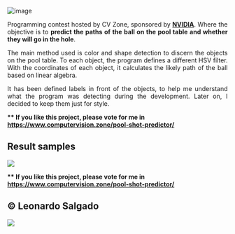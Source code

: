 ![image](https://user-images.githubusercontent.com/53799801/224310584-ed00aefc-dd5e-4549-ad7f-b552d2f6b787.png)

<p align="justify">Programming contest hosted by CV Zone, sponsored by <a href="https://www.computervision.zone/?ns_url=1Zy&mid=9916343"><b>NVIDIA</b></a>. Where the objective is to <b>predict the paths of the ball on the pool table and whether they will go in the hole</b>. </p>

<p align="justify">The main method used is color and shape detection to discern the objects on the pool table. To each object, the program defines a different HSV filter. With the coordinates of each object, it calculates the likely path of the ball based on linear algebra.</p>

<p align="justify">It has been defined labels in front of the objects, to help me understand what the program was detecting during the development. Later on, I decided to keep them just for style.</p>

<b>** If you like this project, please vote for me in <a href="https://www.computervision.zone/pool-shot-predictor/">https://www.computervision.zone/pool-shot-predictor/</a></b> 

<h2>Result samples</h2>
<img src="https://user-images.githubusercontent.com/53799801/224831863-aa5f6abf-7909-40d6-a720-21d9930204f4.png"><br>

<b>** If you like this project, please vote for me in <a href="https://www.computervision.zone/pool-shot-predictor/">https://www.computervision.zone/pool-shot-predictor/</a></b> 

<h2>&copy; Leonardo Salgado</h2>
<img src="https://user-images.githubusercontent.com/53799801/224312217-dd02b5af-a6b4-45e6-b1df-db3f0b9dc702.png"><br>



